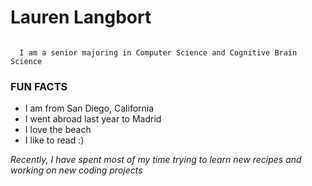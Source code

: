 # Lauren Langbort
<pre><code>
  I am a senior majoring in Computer Science and Cognitive Brain Science
</code></pre>

<h3>FUN FACTS</h3>
<ul>
  <li>I am from San Diego, California</li>
  <li>I went abroad last year to Madrid</li>
  <li>I love the beach</li>
  <li>I like to read :)</li>
</ul>

<em>Recently, I have spent most of my time trying to learn new recipes and working on new coding projects</em>
